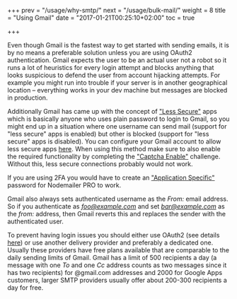 +++
prev = "/usage/why-smtp/"
next = "/usage/bulk-mail/"
weight = 8
title = "Using Gmail"
date = "2017-01-21T00:25:10+02:00"
toc = true

+++

Even though Gmail is the fastest way to get started with sending emails, it is by no means a preferable solution unless you are using OAuth2 authentication. Gmail expects the user to be an actual user not a robot so it runs a lot of heuristics for every login attempt and blocks anything that looks suspicious to defend the user from account hijacking attempts. For example you might run into trouble if your server is in another geographical location – everything works in your dev machine but messages are blocked in production.

Additionally Gmail has came up with the concept of ["Less Secure"](https://support.google.com/accounts/answer/6010255?hl=en) apps which is basically anyone who uses plain password to login to Gmail, so you might end up in a situation where one username can send mail (support for "less secure" apps is enabled) but other is blocked (support for "less secure" apps is disabled). You can configure your Gmail account to allow less secure apps [here](https://www.google.com/settings/security/lesssecureapps). When using this method make sure to also enable the required functionality by completing the ["Captcha Enable"](https://accounts.google.com/b/0/displayunlockcaptcha) challenge. Without this, less secure connections probably would not work.

If you are using 2FA you would have to create an ["Application Specific"](https://security.google.com/settings/security/apppasswords) password for Nodemailer PRO to work.

Gmail also always sets authenticated username as the *From:* email address. So if you authenticate as *foo@example.com* and set *bar@example.com* as the *from:* address, then Gmail reverts this and replaces the sender with the authenticated user.

To prevent having login issues you should either use OAuth2 (see details [here](/smtp/oauth2/)) or use another delivery provider and preferably a dedicated one. Usually these providers have free plans available that are comparable to the daily sending limits of Gmail. Gmail has a limit of 500 recipients a day (a message with one _To_ and one _Cc_ address counts as two messages since it has two recipients) for @gmail.com addresses and 2000 for Google Apps customers, larger SMTP providers usually offer about 200-300 recipients a day for free.
